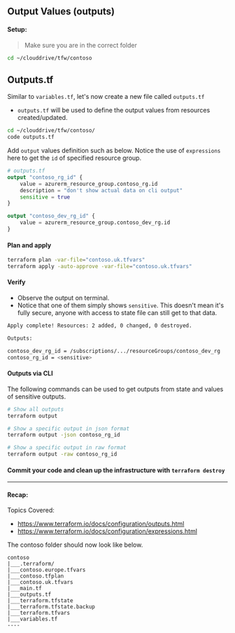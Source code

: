 ## Output Values (outputs)

#### Setup:
> Make sure you are in the correct folder

```bash
cd ~/clouddrive/tfw/contoso
```

## Outputs.tf

Similar to `variables.tf`, let's now create a new file called `outputs.tf`

* `outputs.tf` will be used to define the output values from resources created/updated.

```bash
cd ~/clouddrive/tfw/contoso/
code outputs.tf
```
Add `output` values definition such as below. Notice the use of `expressions` here to get the `id` of specified resource group.

```terraform
# outputs.tf
output "contoso_rg_id" {
    value = azurerm_resource_group.contoso_rg.id
    description = "don't show actual data on cli output"
    sensitive = true
}

output "contoso_dev_rg_id" {    
    value = azurerm_resource_group.contoso_dev_rg.id
}
```

#### Plan and apply

```bash
terraform plan -var-file="contoso.uk.tfvars"
terraform apply -auto-approve -var-file="contoso.uk.tfvars"
```

#### Verify

* Observe the output on terminal.
* Notice that one of them simply shows `sensitive`. This doesn't mean it's fully secure, anyone with access to state file can still get to that data.

```bash
Apply complete! Resources: 2 added, 0 changed, 0 destroyed.

Outputs:

contoso_dev_rg_id = /subscriptions/.../resourceGroups/contoso_dev_rg
contoso_rg_id = <sensitive>
```

#### Outputs via CLI

The following commands can be used to get outputs from state and values of sensitive outputs.

```bash
# Show all outputs
terraform output
```

```bash
# Show a specific output in json format
terraform output -json contoso_rg_id
```

```bash
# Show a specific output in raw format
terraform output -raw contoso_rg_id
```

#### Commit your code and clean up the infrastructure with `terraform destroy`

----

#### Recap:

Topics Covered: 
* https://www.terraform.io/docs/configuration/outputs.html
* https://www.terraform.io/docs/configuration/expressions.html

The contoso folder should now look like below.

```
contoso
|___.terraform/ 
|___contoso.europe.tfvars
|___contoso.tfplan
|___contoso.uk.tfvars
|___main.tf
|___outputs.tf
|___terraform.tfstate
|___terraform.tfstate.backup
|___terraform.tfvars
|___variables.tf
----
